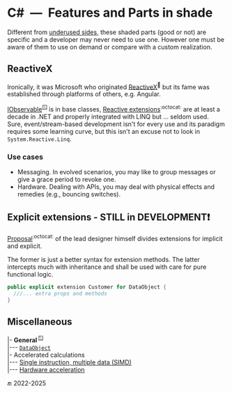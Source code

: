 # C#&nbsp;&nbsp;&mdash;&nbsp;&nbsp;Features and Parts in shade

Different from [underused sides](../cs-feat_underused.md), these shaded parts (good or not) are specific and a developer may never need to use one. However one must be aware of them to use on demand or compare with a custom realization.

## ReactiveX

Ironically, it was Microsoft who originated [ReactiveX](https://reactivex.io/)<sup>🔗</sup> but its fame was established through platforms of others, e.g. Angular.

[IObservable](https://docs.microsoft.com/en-us/dotnet/api/system.iobservable-1)<sup>🪟</sup> is in base classes, [Reactive extensions](https://github.com/dotnet/reactive)<sup>:octocat:</sup> are at least a decade in .NET and properly integrated with LINQ but ... seldom used.\
Sure, event/stream-based development isn't for every use and its paradigm requires some learning curve, but this isn't an excuse not to look in `System.Reactive.Linq`.

### Use cases

* Messaging. In evolved scenarios, you may like to group messages or give a grace period to revoke one.
* Hardware. Dealing with APIs, you may deal with physical effects and remedies (e.g., bouncing switches).

## Explicit extensions - STILL in DEVELOPMENT❗

[Proposal](https://github.com/dotnet/csharplang/blob/main/proposals/extensions.md)<sup>:octocat:</sup> of the lead designer himself divides extensions for implicit and explicit.

The former is just a better syntax for extension methods. The latter intercepts much with inheritance and shall be used with care for pure functional logic.

```csharp
public explicit extension Customer for DataObject {
  ///... extra props and methods
}
```

## Miscellaneous
|- **General**&thinsp;<sup>🪟</sup>\
|--- [`DataObject`](https://learn.microsoft.com/en-us/dotnet/api/system.windows.forms.dataobject)\
|- Accelerated calculations\
|--- [Single instruction, multiple data (SIMD)](https://learn.microsoft.com/en-us/dotnet/standard/simd)\
|--- [Hardware acceleration](https://learn.microsoft.com/en-us/dotnet/desktop/wpf/advanced/optimizing-performance-taking-advantage-of-hardware)

🔚 2022-2025
